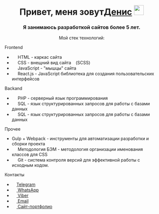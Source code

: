 <h1 align="center">Привет, меня зовут<a href="https://github.com/Web-Coder2023/" target="_blank">Денис</a> 
<img src="https://github.com/blackcater/blackcater/raw/main/images/Hi.gif" height="32"/></h1>
<h3 align="center">Я занимаюсь разработкой сайтов более 5 лет.</h3>

<p align="center">Мой стек технологий:</p>
<p>Frontend</p>
<ul>
    <li><img src="https://cdn-icons-png.flaticon.com/512/174/174854.png" height="15"> HTML - каркас сайта</li>
    <li><img src="https://cdn-icons-png.flaticon.com/512/732/732190.png" height="15"> CSS - внещний вид сайта<img src="https://cdn-icons-png.flaticon.com/512/5968/5968358.png" height="15">(SCSS)</li>
    <li><img src="https://cdn-icons-png.flaticon.com/512/5968/5968292.png" height="15"> JavaScript - "мышцы" сайта</li>
    <li><img src="https://cdn-icons-png.flaticon.com/512/1183/1183672.png" height="15"> React.js - JavaScript библиотека для создания пользовательских интерфейсов</li>
</ul>

<p>Backand</p>
<ul>
    <li><img src="https://cdn-icons-png.flaticon.com/512/919/919830.png" height="15"> PHP - серверный язык программирования</li>
    <li><img src="https://cdn-icons-png.flaticon.com/512/2772/2772128.png" height="15"> SQL - язык структурированных запросов для работы с базами данных</li>
    <li><img src="https://cdn-icons-png.flaticon.com/512/5968/5968350.png" height="15"> SQL - язык структурированных запросов для работы с базами данных</li>
</ul>

<p>Прочее</p>
<ul>
    <li>Gulp + Webpack - инструменты для автоматизации разработки и сборки проекта</li>
    <li><img src="https://ru.bem.info/S3zKVZJcFfltyiAz-bWVmw4o3IU.svgd" height="15"> Методология БЭМ - методология организации именования классов для CSS</li>
    <li><img src="https://cdn-icons-png.flaticon.com/512/4494/4494748.png" height="15"> Git - система контроля версий для эффективной работы с исходным кодом.</li>
</ul>

<p>Контакты</p>
<ul>
    <li><a href="https://t.me/webcoder2022" target="_blank"><img src="https://icons8.ru/icon/oWiuH0jFiU0R/телеграмма-app" height="15">Telegram</a></li>
    <li><a href="https://wa.clck.bar/79960228519" target="_blank"><img src="https://icons8.ru/icon/uZWiLUyryScN/whatsapp" height="15"> WhatsApp</a></li>
    <li><a href="https://msng.link/o?79960228519=vi" target="_blank"><img src="https://icons8.ru/icon/108842/viber" height="15"> Viber</a></li>
    <li><a href="mailto:denist2002@gmail.com" target="_blank"><img src="https://icons8.ru/icon/X0mEIh0RyDdL/электронная-почта" height="15"> Email</a></li>
    <li><a href="https://вэб-верстальшик.рф/" target="_blank"><img src="https://icons8.ru/icon/c84A8yTomT5p/интернет" height="15"> Сайт-портфолио</a></li>
</ul>
